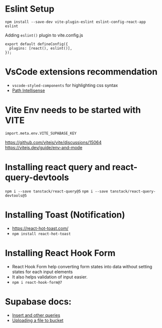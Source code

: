 # Eslint Setup

`npm install --save-dev vite-plugin-eslint eslint-config-react-app eslint`

Adding `eslint()` plugin to vite.config.js

```
export default defineConfig({
  plugins: [react(), eslint()],
});
```

# VsCode extensions recommendation

- `vscode-styled-components` for highlighting css syntax
- [Path Intellisense](https://marketplace.visualstudio.com/items?itemName=christian-kohler.path-intellisense)

# Vite Env needs to be started with VITE

`import.meta.env.VITE_SUPABASE_KEY`

https://github.com/vitejs/vite/discussions/15064
https://vitejs.dev/guide/env-and-mode

# Installing react query and react-query-devtools

`npm i --save tanstack/react-query@5`
`npm i --save tanstack/react-query-devtools@5`

# Installing Toast (Notification)

- https://react-hot-toast.com/
- `npm install react-hot-toast`

# Installing React Hook Form

- React Hook Form help converting form states into data without setting states for each input elements
- It also helps validation of input easier.
- `npm i react-hook-form@7`

# Supabase docs:

- [Insert and other queries](https://supabase.com/docs/reference/javascript/insert)
- [Uploading a file to bucket](https://supabase.com/docs/reference/javascript/storage-from-upload)
